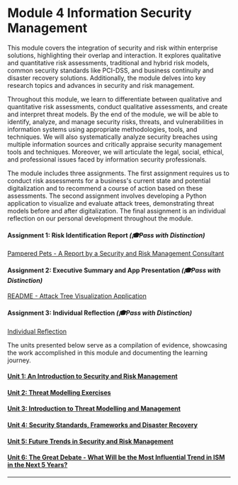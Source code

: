# Module 4 Information Security Management

This module covers the integration of security and risk within enterprise solutions, highlighting their overlap and interaction. It explores qualitative and quantitative risk assessments, traditional and hybrid risk models, common security standards like PCI-DSS, and business continuity and disaster recovery solutions. Additionally, the module delves into key research topics and advances in security and risk management.

Throughout this module, we learn to differentiate between qualitative and quantitative risk assessments, conduct qualitative assessments, and create and interpret threat models. By the end of the module, we will be able to identify, analyze, and manage security risks, threats, and vulnerabilities in information systems using appropriate methodologies, tools, and techniques. We will also systematically analyze security breaches using multiple information sources and critically appraise security management tools and techniques. Moreover, we will articulate the legal, social, ethical, and professional issues faced by information security professionals.

The module includes three assignments. The first assignment requires us to conduct risk assessments for a business's current state and potential digitalization and to recommend a course of action based on these assessments. The second assignment involves developing a Python application to visualize and evaluate attack trees, demonstrating threat models before and after digitalization. The final assignment is an individual reflection on our personal development throughout the module.

#### Assignment 1: Risk Identification Report _(🎓Pass with Distinction)_
[Pampered Pets - A Report by a Security and Risk Management Consultant](ISM_A1.md)
	
#### Assignment 2: Executive Summary and App Presentation _(🎓Pass with Distinction)_
[README - Attack Tree Visualization Application](ISM_A2.md)

#### Assignment 3: Individual Reflection _(🎓Pass with Distinction)_
[Individual Reflection](ISM_A3.md)

The units presented below serve as a compilation of evidence, showcasing the work accomplished in this module and documenting the learning journey.

#### [Unit 1: An Introduction to Security and Risk Management](ISM_Unit01.md)

#### [Unit 2: Threat Modelling Exercises](ISM_Unit02.md)

#### [Unit 3: Introduction to Threat Modelling and Management](ISM_Unit03.md)

#### [Unit 4: Security Standards, Frameworks and Disaster Recovery](ISM_Unit04.md)

#### [Unit 5: Future Trends in Security and Risk Management](ISM_Unit05.md)

#### [Unit 6: The Great Debate - What Will be the Most Influential Trend in ISM in the Next 5 Years?](ISM_Unit06.md)

---
